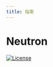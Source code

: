 ```yaml
---
title: 指南
---
```

# Neutron <Badge type="info" text="0.0.1-SNAPSHOT" />

[![License][licenseBadge]][licenseLink]

[licenseBadge]: https://img.shields.io/badge/LICENSE-Apache%202.0-4EB1BA.svg
[licenseLink]: https://www.apache.org/licenses/LICENSE-2.0.html